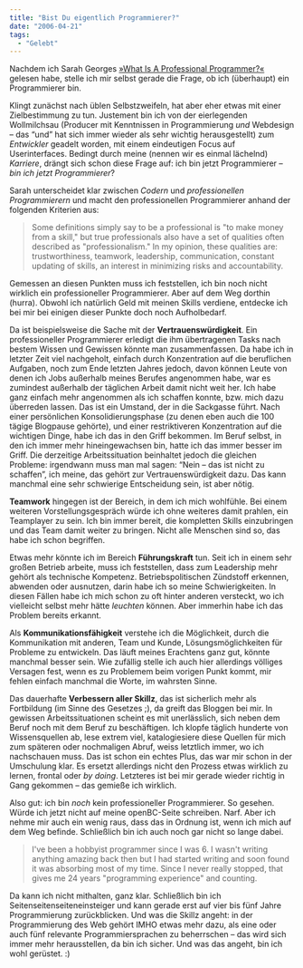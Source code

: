 ```yaml
---
title: "Bist Du eigentlich Programmierer?"
date: "2006-04-21"
tags:
  - "Gelebt"
---
```


Nachdem ich Sarah Georges [»What Is A Professional Programmer?«](http://www.developerdotstar.com/printable/mag/articles/software_professionalism.html) gelesen habe, stelle ich mir selbst gerade die Frage, ob ich (überhaupt) ein Programmierer bin.

Klingt zunächst nach üblen Selbstzweifeln, hat aber eher etwas mit einer Zielbestimmung zu tun. Justement bin ich von der eierlegenden Wollmilchsau (Producer mit Kenntnissen in Programmierung _und_ Webdesign – das “und” hat sich immer wieder als sehr wichtig herausgestellt) zum _Entwickler_ geadelt worden, mit einem eindeutigen Focus auf Userinterfaces. Bedingt durch meine (nennen wir es einmal lächelnd) _Karriere_, drängt sich schon diese Frage auf: ich bin jetzt Programmierer – _bin ich jetzt Programmierer_?

Sarah unterscheidet klar zwischen _Codern_ und _professionellen Programmierern_ und macht den professionellen Programmierer anhand der folgenden Kriterien aus:

> Some definitions simply say to be a professional is "to make money from a skill," but true professionals also have a set of qualities often described as "professionalism." In my opinion, these qualities are: trustworthiness, teamwork, leadership, communication, constant updating of skills, an interest in minimizing risks and accountability.

Gemessen an diesen Punkten muss ich feststellen, ich bin noch nicht wirklich ein professioneller Programmierer. Aber auf dem Weg dorthin (hurra). Obwohl ich natürlich Geld mit meinen Skills verdiene, entdecke ich bei mir bei einigen dieser Punkte doch noch Aufholbedarf.

Da ist beispielsweise die Sache mit der **Vertrauenswürdigkeit**. Ein professioneller Programmierer erledigt die ihm übertragenen Tasks nach bestem Wissen und Gewissen könnte man zusammenfassen. Da habe ich in letzter Zeit viel nachgeholt, einfach durch Konzentration auf die beruflichen Aufgaben, noch zum Ende letzten Jahres jedoch, davon können Leute von denen ich Jobs außerhalb meines Berufes angenommen habe, war es zumindest außerhalb der täglichen Arbeit damit nicht weit her. Ich habe ganz einfach mehr angenommen als ich schaffen konnte, bzw. mich dazu überreden lassen. Das ist ein Umstand, der in die Sackgasse führt. Nach einer persönlichen Konsolidierungsphase (zu denen eben auch die 100 tägige Blogpause gehörte), und einer restriktiveren Konzentration auf die wichtigen Dinge, habe ich das in den Griff bekommen. Im Beruf selbst, in den ich immer mehr hineingewachsen bin, hatte ich das immer besser im Griff. Die derzeitige Arbeitssituation beinhaltet jedoch die gleichen Probleme: irgendwann muss man mal sagen: “Nein – das ist nicht zu schaffen”, ich meine, das gehört zur Vertrauenswürdigkeit dazu. Das kann manchmal eine sehr schwierige Entscheidung sein, ist aber nötig.

**Teamwork** hingegen ist der Bereich, in dem ich mich wohlfühle. Bei einem weiteren Vorstellungsgespräch würde ich ohne weiteres damit prahlen, ein Teamplayer zu sein. Ich bin immer bereit, die kompletten Skills einzubringen und das Team damit weiter zu bringen. Nicht alle Menschen sind so, das habe ich schon begriffen.

Etwas mehr könnte ich im Bereich **Führungskraft** tun. Seit ich in einem sehr großen Betrieb arbeite, muss ich feststellen, dass zum Leadership mehr gehört als technische Kompetenz. Betriebspolitischen Zündstoff erkennen, abwenden oder ausnutzen, darin habe ich so meine Schwierigkeiten. In diesen Fällen habe ich mich schon zu oft hinter anderen versteckt, wo ich vielleicht selbst mehr hätte _leuchten_ können. Aber immerhin habe ich das Problem bereits erkannt.

Als **Kommunikationsfähigkeit** verstehe ich die Möglichkeit, durch die Kommunikation mit anderen, Team und Kunde, Lösungsmöglichkeiten für Probleme zu entwickeln. Das läuft meines Erachtens ganz gut, könnte manchmal besser sein. Wie zufällig stelle ich auch hier allerdings völliges Versagen fest, wenn es zu Problemem beim vorigen Punkt kommt, mir fehlen einfach manchmal die Worte, im wahrsten Sinne.

Das dauerhafte **Verbessern aller Skillz**, das ist sicherlich mehr als Fortbildung (im Sinne des Gesetzes ;), da greift das Bloggen bei mir. In gewissen Arbeitssituationen scheint es mit unerlässlich, sich neben dem Beruf noch mit dem Beruf zu beschäftigen. Ich klopfe täglich hunderte von Wissensquellen ab, lese extrem viel, katalogiesiere diese Quellen für mich zum späteren oder nochmaligen Abruf, weiss letztlich immer, wo ich nachschauen muss. Das ist schon ein echtes Plus, das war mir schon in der Umschulung klar. Es ersetzt allerdings nicht den Prozess etwas wirklich zu lernen, frontal oder _by doing_. Letzteres ist bei mir gerade wieder richtig in Gang gekommen – das gemieße ich wirklich.

Also gut: ich bin _noch_ kein professioneller Programmierer. So gesehen. Würde ich jetzt nicht auf meine openBC-Seite schreiben. Narf. Aber ich nehme mir auch ein wenig raus, dass das in Ordnung ist, wenn ich mich auf dem Weg befinde. Schließlich bin ich auch noch gar nicht so lange dabei.

> I've been a hobbyist programmer since I was 6. I wasn't writing anything amazing back then but I had started writing and soon found it was absorbing most of my time. Since I never really stopped, that gives me 24 years "programming experience" and counting.

Da kann ich nicht mithalten, ganz klar. Schließlich bin ich Seitenseitenseiteneinsteiger und kann gerade erst auf vier bis fünf Jahre Programmierung zurückblicken. Und was die Skillz angeht: in der Programmierung des Web gehört IMHO etwas mehr dazu, als eine oder auch fünf relevante Programmiersprachen zu beherrschen – das wird sich immer mehr herausstellen, da bin ich sicher. Und was das angeht, bin ich wohl gerüstet. :)
